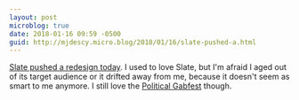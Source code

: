 ```yaml
---
layout: post
microblog: true
date: 2018-01-16 09:59 -0500
guid: http://mjdescy.micro.blog/2018/01/16/slate-pushed-a.html
---
```

[Slate pushed a redesign today](https://slate.com/briefing/2018/01/why-we-redesigned-slate.html). I used to love Slate, but I'm afraid I aged out of its target audience or it drifted away from me, because it doesn't seem as smart to me anymore. I still love the [Political Gabfest](http://www.slate.com/articles/podcasts/gabfest.html) though.
